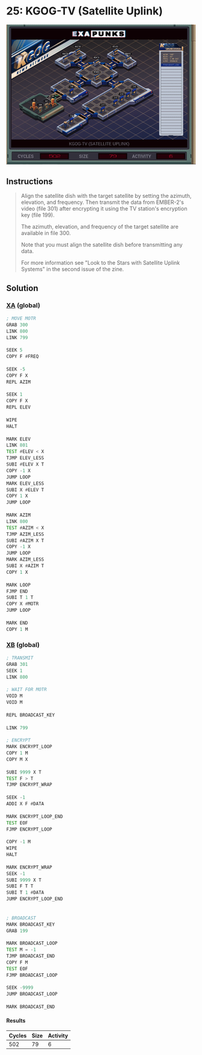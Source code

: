 # 25: KGOG-TV (Satellite Uplink)

<div align="center"><img src="EXAPUNKS - KGOG-TV (502, 79, 6, 2022-12-05-19-36-12).gif" /></div>

## Instructions
> Align the satellite dish with the target satellite by setting the azimuth, elevation, and frequency. Then transmit the data from EMBER-2's video (file 301) after encrypting it using the TV station's encryption key (file 199).
> 
> The azimuth, elevation, and frequency of the target satellite are available in file 300.
> 
> Note that you must align the satellite dish before transmitting any data.
> 
> For more information see "Look to the Stars with Satellite Uplink Systems" in the second issue of the zine.

## Solution

### [XA](XA.exa) (global)
```asm
; MOVE MOTR
GRAB 300
LINK 800
LINK 799

SEEK 5
COPY F #FREQ

SEEK -5
COPY F X
REPL AZIM

SEEK 1
COPY F X
REPL ELEV

WIPE
HALT

MARK ELEV
LINK 801
TEST #ELEV < X
TJMP ELEV_LESS
SUBI #ELEV X T
COPY -1 X
JUMP LOOP
MARK ELEV_LESS
SUBI X #ELEV T
COPY 1 X
JUMP LOOP

MARK AZIM
LINK 800
TEST #AZIM < X
TJMP AZIM_LESS
SUBI #AZIM X T
COPY -1 X
JUMP LOOP
MARK AZIM_LESS
SUBI X #AZIM T
COPY 1 X

MARK LOOP
FJMP END
SUBI T 1 T
COPY X #MOTR
JUMP LOOP

MARK END
COPY 1 M
```

### [XB](XB.exa) (global)
```asm
; TRANSMIT
GRAB 301
SEEK 1
LINK 800

; WAIT FOR MOTR
VOID M
VOID M

REPL BROADCAST_KEY

LINK 799

; ENCRYPT
MARK ENCRYPT_LOOP
COPY 1 M
COPY M X

SUBI 9999 X T
TEST F > T
TJMP ENCRYPT_WRAP

SEEK -1
ADDI X F #DATA

MARK ENCRYPT_LOOP_END
TEST EOF
FJMP ENCRYPT_LOOP

COPY -1 M
WIPE
HALT

MARK ENCRYPT_WRAP
SEEK -1
SUBI 9999 X T
SUBI F T T
SUBI T 1 #DATA
JUMP ENCRYPT_LOOP_END


; BROADCAST
MARK BROADCAST_KEY
GRAB 199

MARK BROADCAST_LOOP
TEST M = -1
TJMP BROADCAST_END
COPY F M
TEST EOF
FJMP BROADCAST_LOOP

SEEK -9999
JUMP BROADCAST_LOOP

MARK BROADCAST_END
```

#### Results
| Cycles | Size | Activity |
|--------|------|----------|
| 502    | 79   | 6        |
